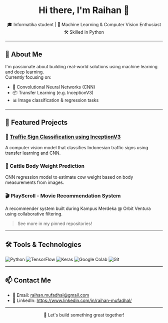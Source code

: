 <h1 align="center">Hi there, I'm Raihan 👋</h1>

<p align="center">
  🎓 Informatika student | 🤖 Machine Learning & Computer Vision Enthusiast <br>
  🛠️ Skilled in Python
</p>

---

## 🚀 About Me
I'm passionate about building real-world solutions using machine learning and deep learning.  
Currently focusing on:
- 🧠 Convolutional Neural Networks (CNN)
- 📦 Transfer Learning (e.g. InceptionV3)
- 📊 Image classification & regression tasks

---

## 📌 Featured Projects

### 🚦 [Traffic Sign Classification using InceptionV3](https://github.com/rmfdl/Traffic-Sign-Classification-InceptionV3)
A computer vision model that classifies Indonesian traffic signs using transfer learning and CNN.

### 🐄 Cattle Body Weight Prediction
CNN regression model to estimate cow weight based on body measurements from images.

### 🎬 PlayScroll - Movie Recommendation System
A recommender system built during Kampus Merdeka @ Orbit Ventura using collaborative filtering.

> See more in my pinned repositories!

---

## 🛠️ Tools & Technologies
![Python](https://img.shields.io/badge/-Python-3776AB?logo=python&logoColor=white)
![TensorFlow](https://img.shields.io/badge/-TensorFlow-FF6F00?logo=tensorflow&logoColor=white)
![Keras](https://img.shields.io/badge/-Keras-D00000?logo=keras&logoColor=white)
![Google Colab](https://img.shields.io/badge/-Google_Colab-F9AB00?logo=googlecolab&logoColor=white)
![Git](https://img.shields.io/badge/-Git-F05032?logo=git&logoColor=white)

---

## 📫 Contact Me
- 📧 Email: raihan.mufadhal@gmail.com
- 🔗 LinkedIn: https://www.linkedin.com/in/raihan-mufadhal/

---

<p align="center">
  📍 Let's build something great together!
</p>
